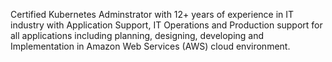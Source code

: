 Certified Kubernetes Adminstrator with 12+ years of experience in IT industry with Application
Support, IT Operations and Production support for all applications including planning, designing,
developing and Implementation in Amazon Web Services (AWS) cloud environment.